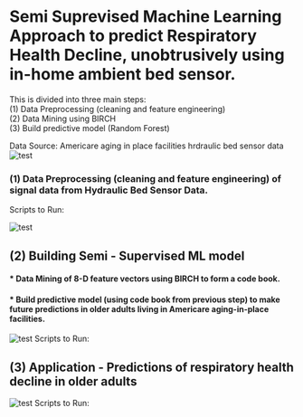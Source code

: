# Semi Suprevised Machine Learning Approach to predict Respiratory Health Decline, unobtrusively using in-home ambient bed sensor.

This is divided into three main steps:<br>
(1) Data Preprocessing (cleaning and feature engineering)<br>
(2) Data Mining using BIRCH<br>
(3) Build predictive model (Random Forest) 

Data Source: Americare aging in place facilities hrdraulic bed sensor data
![test](https://scx1.b-cdn.net/csz/news/800a/2016/radarbedsens.jpg)


### (1) Data Preprocessing (cleaning and feature engineering) of signal data from Hydraulic Bed Sensor Data.<br>
Scripts to Run: <br>

![test](https://github.com/pallavig702/Predictive-Modeling---Hydraulic-Bed-Sensor-Data-/blob/main/Images/Data_preprocessing.png)
## (2) Building Semi - Supervised ML model
#### * Data Mining of 8-D feature vectors using BIRCH to form a code book.<br>
#### * Build predictive model (using code book from previous step) to make future predictions in older adults living in Americare aging-in-place facilities.<br>
![test](https://github.com/pallavig702/Predictive-Modeling---Hydraulic-Bed-Sensor-Data-/blob/main/Images/ModelBuilding.png)
Scripts to Run:

## (3) Application - Predictions of respiratory health decline in older adults
![test](https://github.com/pallavig702/Predictive-Modeling---Hydraulic-Bed-Sensor-Data-/blob/main/Images/FuturePredictions.png)
Scripts to Run:
